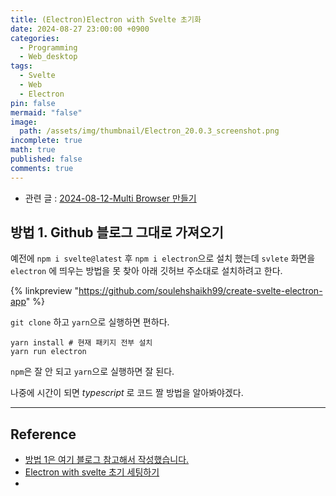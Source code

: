 ```yaml
---
title: (Electron)Electron with Svelte 초기화
date: 2024-08-27 23:00:00 +0900
categories:
  - Programming
  - Web_desktop
tags:
  - Svelte
  - Web
  - Electron
pin: false
mermaid: "false"
image:
  path: /assets/img/thumbnail/Electron_20.0.3_screenshot.png
incomplete: true
math: true
published: false
comments: true
---
```

- 관련 글 : [2024-08-12-Multi Browser 만들기](2024-08-12-Multi%20Browser%20만들기.md)
## 방법 1. Github 블로그 그대로 가져오기

예전에 `npm i svelte@latest` 후 `npm i electron`으로 설치 했는데 `svlete` 화면을 `electron` 에 띄우는 방법을 못 찾아 아래 깃허브 주소대로 설치하려고 한다.

{% linkpreview "https://github.com/soulehshaikh99/create-svelte-electron-app" %}

`git clone` 하고 `yarn`으로 실행하면 편하다.
```shell
yarn install # 현재 패키지 전부 설치
yarn run electron
```

`npm`은 잘 안 되고 `yarn`으로 실행하면 잘 된다.

나중에 시간이 되면 *typescript* 로 코드 짤 방법을 알아봐야겠다.

---

## Reference
- [방법 1은 여기 블로그 참고해서 작성했습니다.](https://seorenn.github.io/note/electron-svelte-app.html)
- [Electron with svelte 초기 세팅하기](https://hokeydokey.tistory.com/159)
- 